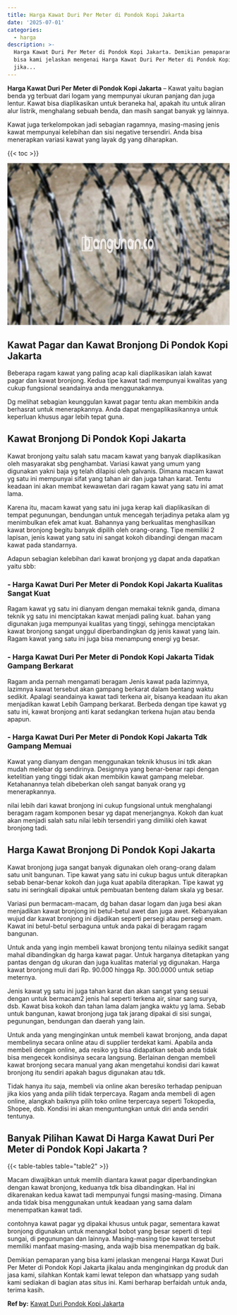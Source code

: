 ```yaml
---
title: Harga Kawat Duri Per Meter di Pondok Kopi Jakarta
date: '2025-07-01'
categories:
  - harga
description: >-
  Harga Kawat Duri Per Meter di Pondok Kopi Jakarta. Demikian pemaparan yang
  bisa kami jelaskan mengenai Harga Kawat Duri Per Meter di Pondok Kopi Jakarta
  jika...
---
```


**Harga Kawat Duri Per Meter di Pondok Kopi Jakarta** – Kawat yaitu bagian benda yg terbuat dari logam yang mempunyai ukuran panjang dan juga lentur. Kawat bisa diaplikasikan untuk beraneka hal, apakah itu untuk aliran alur listrik, menghalang sebuah benda, dan masih sangat banyak yg lainnya.

Kawat juga terkelompokan jadi sebagian ragamnya, masing-masing jenis kawat mempunyai kelebihan dan sisi negative tersendiri. Anda bisa menerapkan variasi kawat yang layak dg yang diharapkan.

{{< toc >}}

![Harga Kawat Duri Per Meter di Pondok Kopi Jakarta](/images/jual-kawat-murah32.png)

## Kawat Pagar dan Kawat Bronjong Di Pondok Kopi Jakarta

Beberapa ragam kawat yang paling acap kali diaplikasikan ialah kawat pagar dan kawat bronjong. Kedua tipe kawat tadi mempunyai kwalitas yang cukup fungsional seandainya anda menggunakannya.

Dg melihat sebagian keunggulan kawat pagar tentu akan membikin anda berhasrat untuk menerapkannya. Anda dapat mengaplikasikannya untuk keperluan khusus agar lebih tepat guna.

## Kawat Bronjong Di Pondok Kopi Jakarta

Kawat bronjong yaitu salah satu macam kawat yang banyak diaplikasikan oleh masyarakat sbg penghambat. Variasi kawat yang umum yang digunakan yakni baja yg telah dilapisi oleh galvanis. Dimana macam kawat yg satu ini mempunyai sifat yang tahan air dan juga tahan karat. Tentu keadaan ini akan membat kewawetan dari ragam kawat yang satu ini amat lama.

Karena itu, macam kawat yang satu ini juga kerap kali diaplikasikan di tempat pegunungan, bendungan untuk mencegah terjadinya petaka alam yg menimbulkan efek amat kuat. Bahannya yang berkualitas menghasilkan kawat bronjong begitu banyak dipilih oleh orang-orang. Tipe memiliki 2 lapisan, jenis kawat yang satu ini sangat kokoh dibandingi dengan macam kawat pada standarnya.

Adapun sebagian kelebihan dari kawat bronjong yg dapat anda dapatkan yaitu sbb:

### \- Harga Kawat Duri Per Meter di Pondok Kopi Jakarta Kualitas Sangat Kuat

Ragam kawat yg satu ini dianyam dengan memakai teknik ganda, dimana teknik yg satu ini menciptakan kawat menjadi paling kuat. bahan yang digunakan juga mempunyai kualitas yang tinggi, sehingga menciptakan kawat bronjong sangat unggul diperbandingkan dg jenis kawat yang lain. Ragam kawat yang satu ini juga bisa menampung energi yg besar.

### \- Harga Kawat Duri Per Meter di Pondok Kopi Jakarta Tidak Gampang Berkarat

Ragam anda pernah mengamati beragam Jenis kawat pada lazimnya, lazimnya kawat tersebut akan gampang berkarat dalam bentang waktu sedikit. Apalagi seandainya kawat tadi terkena air, bisanya keadaan itu akan menjadikan kawat Lebih Gampang berkarat. Berbeda dengan tipe kawat yg satu ini, kawat bronjong anti karat sedangkan terkena hujan atau benda apapun.

### \- Harga Kawat Duri Per Meter di Pondok Kopi Jakarta Tdk Gampang Memuai

Kawat yang dianyam dengan menggunakan teknik khusus ini tdk akan mudah melebar dg sendirinya. Designnya yang benar-benar rapi dengan ketelitian yang tinggi tidak akan membikin kawat gampang melebar. Ketahanannya telah dibeberkan oleh sangat banyak orang yg menerapkannya.

nilai lebih dari kawat bronjong ini cukup fungsional untuk menghalangi beragam ragam komponen besar yg dapat menerjangnya. Kokoh dan kuat akan menjadi salah satu nilai lebih tersendiri yang dimiliki oleh kawat bronjong tadi.

## Harga Kawat Bronjong Di Pondok Kopi Jakarta

Kawat bronjong juga sangat banyak digunakan oleh orang-orang dalam satu unit bangunan. Tipe kawat yang satu ini cukup bagus untuk diterapkan sebab benar-benar kokoh dan juga kuat apabila diterapkan. Tipe kawat yg satu ini seringkali dipakai untuk pembuatan benteng dalam skala yg besar.

Variasi pun bermacam-macam, dg bahan dasar logam dan juga besi akan menjadikan kawat bronjong ini betul-betul awet dan juga awet. Kebanyakan wujud dar kawat bronjong ini dijadikan seperti persegi atau persegi enam. Kawat ini betul-betul serbaguna untuk anda pakai di beragam ragam bangunan.

Untuk anda yang ingin membeli kawat bronjong tentu nilainya sedikit sangat mahal dibandingkan dg harga kawat pagar. Untuk harganya ditetapkan yang pantas dengan dg ukuran dan juga kualitas material yg digunakan. Harga kawat bronjong muli dari Rp. 90.000 hingga Rp. 300.0000 untuk setiap meternya.

Jenis kawat yg satu ini juga tahan karat dan akan sangat yang sesuai dengan untuk bermacam2 jenis hal seperti terkena air, sinar sang surya, dsb. Kawat bisa kokoh dan tahan lama dalam jangka waktu yg lama. Sebab untuk bangunan, kawat bronjong juga tak jarang dipakai di sisi sungai, pegunungan, bendungan dan daerah yang lain.

Untuk anda yang menginginkan untuk membeli kawat bronjong, anda dapat membelinya secara online atau di supplier terdekat kami. Apabila anda membeli dengan online, ada resiko yg bisa didapatkan sebab anda tidak bisa mengecek kondisinya secara langsung. Berlainan dengan membeli kawat bronjong secara manual yang akan mengetahui kondisi dari kawat bronjong itu sendiri apakah bagus digunakan atau tdk.

Tidak hanya itu saja, membeli via online akan beresiko terhadap penipuan jika kios yang anda pilih tidak terpercaya. Ragam anda membeli di agen online, alangkah baiknya pilih toko online terpercaya seperti Tokopedia, Shopee, dsb. Kondisi ini akan menguntungkan untuk diri anda sendiri tentunya.

## Banyak Pilihan Kawat Di Harga Kawat Duri Per Meter di Pondok Kopi Jakarta ?

{{< table-tables table="table2" >}}

Macam diwajibkan untuk memlih diantara kawat pagar diperbandingkan dengan kawat bronjong, keduanya tdk bisa dibandingkan. Hal ini dikarenakan kedua kawat tadi mempunyai fungsi masing-masing. Dimana anda tidak bisa menggunakan untuk keadaan yang sama dalam menempatkan kawat tadi.

contohnya kawat pagar yg dipakai khusus untuk pagar, sementara kawat bronjong digunakan untuk menangkal bobot yang besar seperti di tepi sungai, di pegunungan dan lainnya. Masing-masing tipe kawat tersebut memiliki manfaat masing-masing, anda wajib bisa menempatkan dg baik.

Demikian pemaparan yang bisa kami jelaskan mengenai Harga Kawat Duri Per Meter di Pondok Kopi Jakarta jikalau anda menginginkan dg produk dan jasa kami, silahkan Kontak kami lewat telepon dan whatsapp yang sudah kami sediakan di bagian atas situs ini. Kami berharap berfaidah untuk anda, terima kasih.

**Ref by:** [Kawat Duri Pondok Kopi Jakarta](https://id.wikipedia.org/wiki/Kawat)
